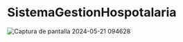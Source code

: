 # SistemaGestionHospotalaria
![Captura de pantalla 2024-05-21 094628](https://github.com/cesar050/SistemaGestionHospotalaria/assets/145623077/1d35f4fa-807a-45c7-af0c-f1d053e07460)
